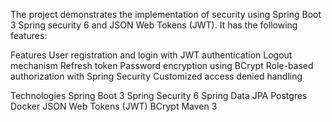 The project demonstrates the implementation of security using Spring Boot 3 Spring security 6 and JSON Web Tokens (JWT). 
It has the following features:

Features
User registration and login with JWT authentication
Logout mechanism
Refresh token
Password encryption using BCrypt
Role-based authorization with Spring Security
Customized access denied handling


Technologies
Spring Boot 3
Spring Security 6
Spring Data JPA
Postgres Docker
JSON Web Tokens (JWT)
BCrypt
Maven 3
